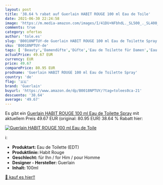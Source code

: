```yaml
---
layout: post
title: '38.64 % rabat auf Guerlain HABIT ROUGE 100 ml Eau de Toile'
date: 2021-06-30 22:24:58
image: 'https://m.media-amazon.com/images/I/41DU+NFbhdL._SL500_._SL400_.jpg'
comments: true
category: ofertas
author: 'tole.es'
slug: 'B0018NPTUY-de Guerlain HABIT ROUGE 100 ml Eau de Toilette Spray'
sku: 'B0018NPTUY-de'
tags: [ 'Beauty','Damendüfte','Düfte','Eau de Toilette für Damen','Eau de Toilette für Herren','Herrendüfte','guerlain', ]
actualPrice: 49.67 EUR
currency: EUR
price: 49.67
comparePrice: 80.95 EUR
prodname: 'Guerlain HABIT ROUGE 100 ml Eau de Toilette Spray'
country: 'de'
flag: '🇩🇪'
brand: 'Guerlain'
buyurl: 'https://www.amazon.de/dp/B0018NPTUY/?tag=tolees0ca-21'
descuento: '38.64'
average: '49.67'
---
```


Es gibt ein [Guerlain HABIT ROUGE 100 ml Eau de Toilette Spray](https://www.amazon.de/dp/B0018NPTUY/?tag=tolees0ca-21) mit aktuellem Preis 49.67 EUR (original: 80.95 EUR) 38.64 % Rabatt hier:

[![Guerlain HABIT ROUGE 100 ml Eau de Toile](https://m.media-amazon.com/images/I/41DU+NFbhdL._SL500_._SL400_.jpg)](https://www.amazon.de/dp/B0018NPTUY/?tag=tolees0ca-21)

ℹ️:

- <b>Produktart: </b>Eau de Toilette (EDT)
- <b>Produktlinie: </b>Habit Rouge
- <b>Geschlecht: </b>für Ihn / for Him / pour Homme
- <b>Designer - Hersteller: </b>Guerlain
- <b>Inhalt: </b>100ml

[🛒 kauf es hier!!](https://www.amazon.de/dp/B0018NPTUY/?tag=tolees0ca-21)
